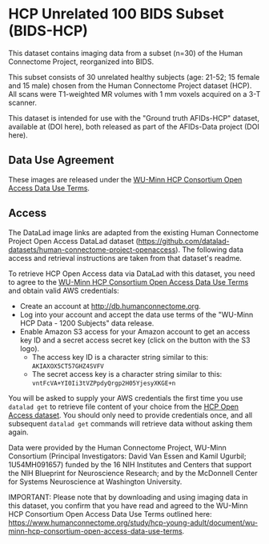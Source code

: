 # HCP Unrelated 100 BIDS Subset (BIDS-HCP)

This dataset contains imaging data from a subset (n=30) of the Human Connectome Project, reorganized into BIDS.

This subset consists of 30 unrelated healthy subjects (age: 21-52; 15 female and 15 male) chosen from the Human Connectome Project dataset (HCP). All scans were T1-weighted MR volumes with 1 mm voxels acquired on a 3-T scanner.

This dataset is intended for use with the "Ground truth AFIDs-HCP" dataset, available at (DOI here), both released as part of the AFIDs-Data project (DOI here).

## Data Use Agreement

These images are released under the [WU-Minn HCP Consortium Open Access Data Use Terms](./DATA_USE_AGREEMENT.md).

## Access

The DataLad image links are adapted from the existing Human Connectome Project Open Access DataLad dataset (https://github.com/datalad-datasets/human-connectome-project-openaccess). The following data access and retrieval instructions are taken from that dataset's readme.

To retrieve HCP Open Access data via DataLad with this dataset, you need to agree
to the [WU-Minn HCP Consortium Open Access Data Use Terms](./DATA_USE_AGREEMENT.md)
and obtain valid AWS credentials:

- Create an account at http://db.humanconnectome.org.
- Log into your account and accept the data use terms of the "WU-Minn HCP Data -
  1200 Subjects" data release.
- Enable Amazon S3 access for your Amazon account to get an access key ID
  and a secret access secret key (click on the button with the S3 logo).
  - The access key ID is a character string similar to this: ``AKIAXOX5CT57GHZ4SVFV``
  - The secret access key is a character string similar to this: ``vntFcVA+YI0Ii3tVZPpdyQrgp2H05YjesyXKGE+n``

You will be asked to supply your AWS credentials the first time you use `datalad get`
to retrieve file content of your choice from
the [HCP Open Access dataset](https://registry.opendata.aws/hcp-openaccess/). You
should only need to provide credentials once, and all subsequent `datalad get` commands
will retrieve data without asking them again.

Data were provided by the Human Connectome Project, WU-Minn Consortium (Principal Investigators: David Van Essen and Kamil Ugurbil; 1U54MH091657) funded by the 16 NIH Institutes and Centers that support the NIH Blueprint for Neuroscience Research; and by the McDonnell Center for Systems Neuroscience at Washington University.

IMPORTANT: Please note that by downloading and using imaging data in this dataset, you confirm that you have read and agreed to the WU-Minn HCP Consortium Open Access Data Use Terms outlined here: https://www.humanconnectome.org/study/hcp-young-adult/document/wu-minn-hcp-consortium-open-access-data-use-terms. 

